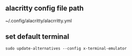 ## alacritty config file path

~/.config/alacritty/alacrritty.yml


## set default terminal
```shell
sudo update-alternatives --config x-terminal-emulator
```
